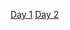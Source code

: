 <link href="http://kevinburke.bitbucket.org/markdowncss/markdown.css" rel="stylesheet"></link>

[Day 1](http://sel-columbia.github.io/Nigeria_R_Training/presentation_R.html)
[Day 2](http://sel-columbia.github.io/Nigeria_R_Training/Day2.html)

